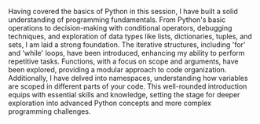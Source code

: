 Having covered the basics of Python in this session, I have built a solid understanding of programming fundamentals. From Python's basic operations to decision-making with conditional operators, debugging techniques, and exploration of data types like lists, dictionaries, tuples, and sets, I am laid a strong foundation. The iterative structures, including 'for' and 'while' loops, have been introduced, enhancing my ability to perform repetitive tasks. Functions, with a focus on scope and arguments, have been explored, providing a modular approach to code organization. Additionally, I have delved into namespaces, understanding how variables are scoped in different parts of your code. This well-rounded introduction equips with essential skills and knowledge, setting the stage for deeper exploration into advanced Python concepts and more complex programming challenges. 
